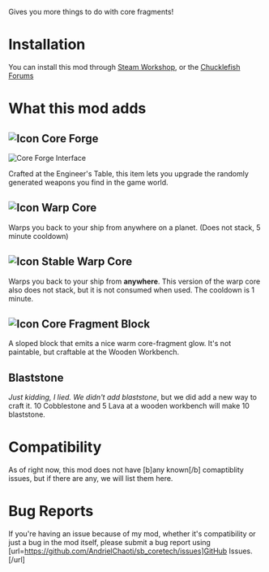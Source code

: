 Gives you more things to do with core fragments!

# Installation
You can install this mod through [Steam Workshop](https://steamcommunity.com/sharedfiles/filedetails/?id=1772732697), or the [Chucklefish Forums](https://community.playstarbound.com/resources/core-tech.5782/)

# What this mod adds
## ![Icon](https://i.imgur.com/fb5G0nC.png) Core Forge
![Core Forge Interface](https://i.imgur.com/NJxmHO1.png)

Crafted at the Engineer's Table, this item lets you upgrade the randomly generated weapons you find in the game world.

## ![Icon](https://i.imgur.com/lQoRkLv.png) Warp Core
Warps you back to your ship from anywhere on a planet. (Does not stack, 5 minute cooldown)

## ![Icon](https://i.imgur.com/o2c5h5d.png) Stable Warp Core
Warps you back to your ship from __anywhere__. This version of the warp core also does not stack, but it is not consumed when used. The cooldown is 1 minute.

## ![Icon](https://i.imgur.com/JkBC7Lk.png) Core Fragment Block
A sloped block that emits a nice warm core-fragment glow. It's not paintable, but craftable at the Wooden Workbench.

## Blaststone
_Just kidding, I lied. We didn't add blaststone_, but we did add a new way to craft it. 10 Cobblestone and 5 Lava at a wooden workbench will make 10 blaststone.

# Compatibility
As of right now, this mod does not have [b]any known[/b] comaptiblity issues, but if there are any, we will list them here.

# Bug Reports
If you're having an issue because of my mod, whether it's compatibility or just a bug in the mod itself, please submit a bug report using [url=https://github.com/AndrielChaoti/sb_coretech/issues]GitHub Issues.[/url]
